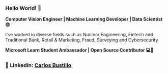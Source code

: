 ### Hello World! 👋

**Computer Vision Engineer | Machine Learning Developer | Data Scientist 😎**

I've worked in diverse fields such as Nuclear Engineering, Fintech and Traditional Bank, Retail & Marketing, Fraud, Surveying and Cybersecurity

**Microsoft Learn Student Ambassador | Open Source Contributor 💻🙌**

### :rocket: Linkedin: [Carlos Bustillo](https://www.linkedin.com/in/carlos-bustillo-74514b1b6/) 

